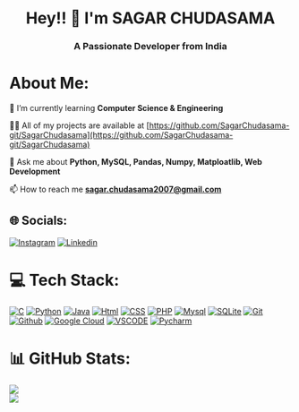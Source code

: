 <h1 align="center">Hey!! 👋 I'm SAGAR CHUDASAMA</h1>
<h3 align="center">A Passionate Developer from India</h3>

# About Me:

🌱 I’m currently learning **Computer Science & Engineering**

👨‍💻 All of my projects are available at [https://github.com/SagarChudasama-git/SagarChudasama](https://github.com/SagarChudasama-git/SagarChudasama)

💬 Ask me about **Python, MySQL, Pandas, Numpy, Matploatlib, Web Development**

📫 How to reach me **sagar.chudasama2007@gmail.com**


## 🌐 Socials:

 [![Instagram](https://skillicons.dev/icons?i=instagram)](https://www.instagram.com/sagar.chudasama7?igsh=MTRpOGl3YmUxeWhldA==) [![Linkedin](https://skillicons.dev/icons?i=linkedin)](https://www.linkedin.com/in/sagar-chudasama-537264277/)  



# 💻 Tech Stack:

[![C](https://skillicons.dev/icons?i=c)](https://skillicons.dev) [![Python](https://skillicons.dev/icons?i=python)](https://skillicons.dev) [![Java](https://skillicons.dev/icons?i=java)](https://skillicons.dev) [![Html](https://skillicons.dev/icons?i=html)](https://skillicons.dev) [![CSS](https://skillicons.dev/icons?i=css)](https://skillicons.dev) [![PHP](https://skillicons.dev/icons?i=php)](https://skillicons.dev)  [![Mysql](https://skillicons.dev/icons?i=mysql)](https://skillicons.dev)  [![SQLite](https://skillicons.dev/icons?i=sqlite)](https://skillicons.dev) [![Git](https://skillicons.dev/icons?i=git)](https://skillicons.dev)  [![Github](https://skillicons.dev/icons?i=github)](https://skillicons.dev) [![Google Cloud](https://skillicons.dev/icons?i=gcp)](https://skillicons.dev)  [![VSCODE](https://skillicons.dev/icons?i=vscode)](https://skillicons.dev)  [![Pycharm](https://skillicons.dev/icons?i=pycharm)](https://skillicons.dev)

# 📊 GitHub Stats:

![](https://github-readme-stats.vercel.app/api?username=sagarchudasama-git&theme=dark&hide_border=false&include_all_commits=true&count_private=true)<br/>
![](https://github-readme-streak-stats.herokuapp.com/?user=sagarchudasama-git&theme=dark&hide_border=false)<br/>
